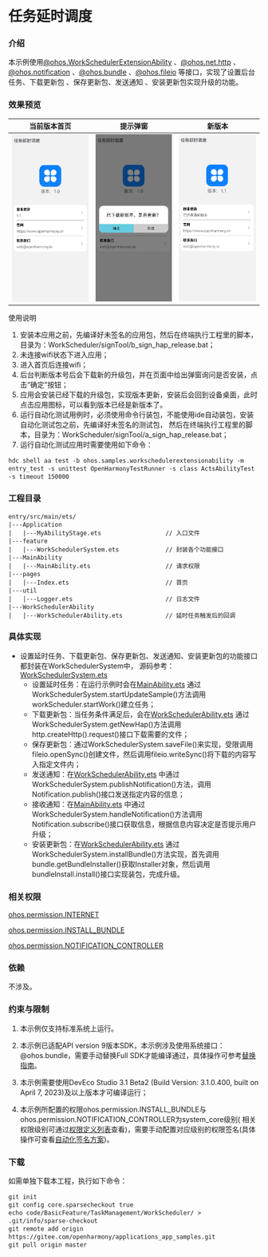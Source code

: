 # 任务延时调度

### 介绍

本示例使用[@ohos.WorkSchedulerExtensionAbility](https://gitee.com/openharmony/docs/blob/master/zh-cn/application-dev/reference/apis/js-apis-WorkSchedulerExtensionAbility.md) 
、[@ohos.net.http](https://gitee.com/openharmony/docs/blob/master/zh-cn/application-dev/reference/apis/js-apis-http.md) 
、[@ohos.notification](https://gitee.com/openharmony/docs/blob/master/zh-cn/application-dev/reference/apis/js-apis-notification.md) 
、[@ohos.bundle](https://gitee.com/openharmony/docs/blob/master/zh-cn/application-dev/reference/apis/js-apis-Bundle.md)
、[@ohos.fileio](https://gitee.com/openharmony/docs/blob/master/zh-cn/application-dev/reference/apis/js-apis-fileio.md) 等接口，实现了设置后台任务、下载更新包
、保存更新包、发送通知 、安装更新包实现升级的功能。

### 效果预览

|当前版本首页                             |提示弹窗                                 |新版本                                |
|---------------------------------------|---------------------------------------|---------------------------------------|
|![image](screenshots/device/oldVersion.png)|![image](screenshots/device/dialog.png)|![image](screenshots/device/newVersion.png)|

使用说明

1. 安装本应用之前，先编译好未签名的应用包，然后在终端执行工程里的脚本，目录为：WorkScheduler/signTool/b_sign_hap_release.bat；
2. 未连接wifi状态下进入应用；
3. 进入首页后连接wifi；
4. 后台判断版本号后会下载新的升级包，并在页面中给出弹窗询问是否安装，点击“确定”按钮；
5. 应用会安装已经下载的升级包，实现版本更新，安装后会回到设备桌面，此时点击应用图标，可以看到版本已经是新版本了。
6. 运行自动化测试用例时，必须使用命令行装包，不能使用ide自动装包，安装自动化测试包之前，先编译好未签名的测试包，
然后在终端执行工程里的脚本，目录为：WorkScheduler/signTool/a_sign_hap_release.bat；
7. 运行自动化测试应用时需要使用如下命令：
```
hdc shell aa test -b ohos.samples.workschedulerextensionability -m entry_test -s unittest OpenHarmonyTestRunner -s class ActsAbilityTest -s timeout 150000
```

### 工程目录
```
entry/src/main/ets/
|---Application
|   |---MyAbilityStage.ets                  // 入口文件
|---feature
|   |---WorkSchedulerSystem.ets             // 封装各个功能接口
|---MainAbility
|   |---MainAbility.ets                     // 请求权限
|---pages
|   |---Index.ets                           // 首页
|---util
|   |---Logger.ets                          // 日志文件
|---WorkSchedulerAbility
|   |---WorkSchedulerAbility.ets            // 延时任务触发后的回调
```

### 具体实现

* 设置延时任务、下载更新包、保存更新包、发送通知、安装更新包的功能接口都封装在WorkSchedulerSystem中，
  源码参考：[WorkSchedulerSystem.ets](entry/src/main/ets/feature/WorkSchedulerSystem.ets)
  * 设置延时任务：在运行示例时会在[MainAbility.ets](entry/src/main/ets/MainAbility/MainAbility.ets)
  通过WorkSchedulerSystem.startUpdateSample()方法调用workScheduler.startWork()建立任务；
  * 下载更新包：当任务条件满足后，会在[WorkSchedulerAbility.ets](entry/src/main/ets/WorkSchedulerAbility/WorkSchedulerAbility.ets)
  通过WorkSchedulerSystem.getNewHap()方法调用http.createHttp().request()接口下载需要的文件；
  * 保存更新包：通过WorkSchedulerSystem.saveFile()来实现，受限调用fileio.openSync()创建文件，然后调用fileio.writeSync()将下载的内容写入指定文件内；
  * 发送通知：在[WorkSchedulerAbility.ets](entry/src/main/ets/WorkSchedulerAbility/WorkSchedulerAbility.ets)
  中通过WorkSchedulerSystem.publishNotification()方法，调用Notification.publish()接口发送指定内容的信息；
  * 接收通知：在[MainAbility.ets](entry/src/main/ets/MainAbility/MainAbility.ets)
  中通过WorkSchedulerSystem.handleNotification()方法调用Notification.subscribe()接口获取信息，根据信息内容决定是否提示用户升级；
  * 安装更新包：在[WorkSchedulerAbility.ets](entry/src/main/ets/WorkSchedulerAbility/WorkSchedulerAbility.ets)
  通过WorkSchedulerSystem.installBundle()方法实现，首先调用bundle.getBundleInstaller()获取Installer对象，然后调用bundleInstall.install()接口实现装包，完成升级。

### 相关权限

[ohos.permission.INTERNET](https://gitee.com/openharmony/docs/blob/master/zh-cn/application-dev/security/permission-list.md#ohospermissioninternet)

[ohos.permission.INSTALL_BUNDLE](https://gitee.com/openharmony/docs/blob/master/zh-cn/application-dev/security/permission-list.md#ohospermissioninstall_bundle)

[ohos.permission.NOTIFICATION_CONTROLLER](https://gitee.com/openharmony/docs/blob/master/zh-cn/application-dev/security/permission-list.md#ohospermissionnotification_controller)

### 依赖

不涉及。

### 约束与限制

1. 本示例仅支持标准系统上运行。

2. 本示例已适配API version 9版本SDK，本示例涉及使用系统接口：@ohos.bundle，需要手动替换Full
  SDK才能编译通过，具体操作可参考[替换指南](https://docs.openharmony.cn/pages/v3.2/zh-cn/application-dev/quick-start/full-sdk-switch-guide.md/)。

3. 本示例需要使用DevEco Studio 3.1 Beta2 (Build Version: 3.1.0.400, built on April 7, 2023)及以上版本才可编译运行；

4. 本示例所配置的权限ohos.permission.INSTALL_BUNDLE与ohos.permission.NOTIFICATION_CONTROLLER为system_core级别(
  相关权限级别可通过[权限定义列表](https://gitee.com/openharmony/docs/blob/master/zh-cn/application-dev/security/permission-list.md)查看)，需要手动配置对应级别的权限签名(具体操作可查看[自动化签名方案](https://developer.harmonyos.com/cn/docs/documentation/doc-guides/ohos-auto-configuring-signature-information-0000001271659465))。

### 下载

如需单独下载本工程，执行如下命令：

    git init
    git config core.sparsecheckout true
    echo code/BasicFeature/TaskManagement/WorkScheduler/ > .git/info/sparse-checkout
    git remote add origin https://gitee.com/openharmony/applications_app_samples.git
    git pull origin master